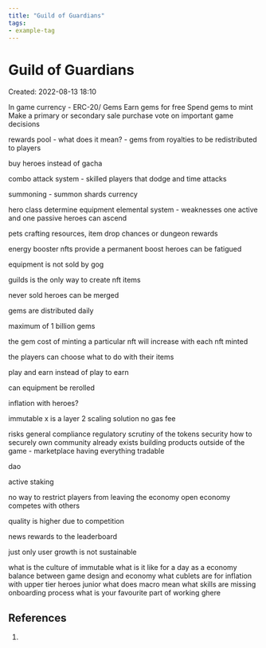 ```yaml
---
title: "Guild of Guardians"
tags:
- example-tag
---
```


# Guild of Guardians
Created: 2022-08-13 18:10  

In game currency - ERC-20/ Gems
Earn gems for free
Spend gems to mint
Make a primary or secondary sale purchase
vote on important game decisions

rewards pool - what does it mean? - gems from royalties to be redistributed to players

buy heroes instead of gacha

combo attack system - skilled players that dodge and time attacks

summoning - summon shards currency

hero class determine equipment
elemental system - weaknesses
one active and one passive
heroes can ascend

pets
crafting resources, item drop chances or dungeon rewards

energy booster nfts provide a permanent boost
heroes can be fatigued

equipment is not sold by gog

guilds is the only way to create nft items

never sold heroes can be merged

gems are distributed daily

maximum of 1 billion gems

the gem cost of minting a particular nft will increase with each nft minted

the players can choose what to do with their items

play and earn instead of play to earn

can equipment be rerolled

inflation with heroes?

immutable x is a layer 2 scaling solution
no gas fee

risks
general compliance regulatory
scrutiny of the tokens
security
how to securely own
community already exists
building products outside of the game - marketplace
having everything tradable

dao

active staking

no way to restrict players from leaving the economy
open economy competes with others

quality is higher due to competition

news rewards to the leaderboard

just only user growth is not sustainable


what is the culture of immutable
what is it like for a day as a economy
balance between game design and economy
what cublets are for
inflation with upper tier heroes
junior
what does macro mean
what skills are missing
onboarding process
what is your favourite part of working ghere


## References
1. 